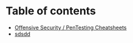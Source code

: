 # Table of contents

* [Offensive Security / PenTesting Cheatsheets](README.md)
* [sdsdd](sdsdd.md)

